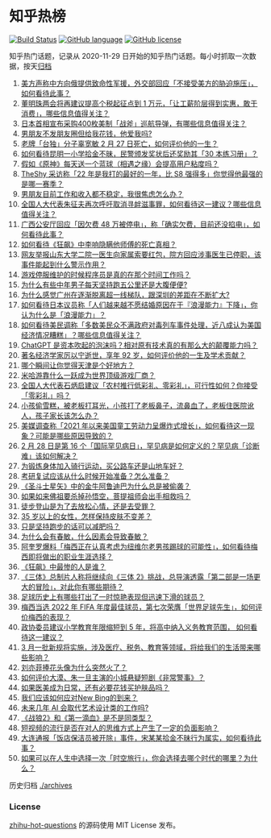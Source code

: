 # 知乎热榜
[![Build Status](https://github.com/ToWeLong/zhihu-hot-questions/workflows/CI/badge.svg)](https://github.com/ToWeLong/zhihu-hot-questions/actions)
[![GitHub language](https://img.shields.io/badge/language-golang-orange.svg)](https://golang.org/)
[![GitHub license](https://img.shields.io/github/license/ToWeLong/zhihu-hot-questions)](https://github.com/ToWeLong/zhihu-hot-questions/blob/main/LICENSE)

知乎热门话题，记录从 2020-11-29 日开始的知乎热门话题。每小时抓取一次数据，按天[归档](./archives)

<!-- BEGIN -->

1. [美方声称中方向俄提供致命性军援，外交部回应「不接受美方的胁迫施压」，如何看待此事？](https://www.zhihu.com/question/586509470)
1. [董明珠两会将再建议提高个税起征点到 1 万元，「让工薪阶层得到实惠，敢于消费」，哪些信息值得关注？](https://www.zhihu.com/question/586488911)
1. [日本首相宣布采购400枚美制「战斧」巡航导弹，有哪些信息值得关注？](https://www.zhihu.com/question/586508690)
1. [男朋友不发朋友圈但给我花钱，他爱我吗?](https://www.zhihu.com/question/585235996)
1. [老牌「台独」分子辜宽敏   2 月 27 日死亡，如何评价他的一生？](https://www.zhihu.com/question/586482443)
1. [如何看待昆明一小学拾金不昧，民警颁发奖状后还奖励其「30 本练习册」？](https://www.zhihu.com/question/586515024)
1. [假如《原神》每天送一个蓝球（相遇之缘）会提高用户粘度吗？](https://www.zhihu.com/question/586295597)
1. [TheShy 采访称「22 年是我打的最好的一年，比 S8 强得多」你觉得他最强的是哪一赛季？](https://www.zhihu.com/question/586474959)
1. [男朋友目前工作和收入都不稳定，我很焦虑怎么办？](https://www.zhihu.com/question/585263032)
1. [全国人大代表朱征夫再次呼吁取消寻衅滋事罪，如何看待这一建议？哪些信息值得关注？](https://www.zhihu.com/question/586660540)
1. [广西公安厅回应「因欠费 48 万被停电」，称「确实欠费，目前还没掐电」，如何看待此事？](https://www.zhihu.com/question/586474999)
1. [如何看待《狂飙》中李响隐瞒他师傅的死亡真相？](https://www.zhihu.com/question/581034654)
1. [网友举报山东大学二院一医生向家属索要红包，院方回应涉事医生已停职，该事件能起到什么警示作用？](https://www.zhihu.com/question/586569702)
1. [游戏停服维护的时候程序员是真的在那个时间工作吗？](https://www.zhihu.com/question/585905382)
1. [为什么有些中年男子每天坚持跑五公里还是大腹便便?](https://www.zhihu.com/question/457131875)
1. [为什么感觉广州在逐渐脱离超一线梯队，跟深圳的差距在不断扩大?](https://www.zhihu.com/question/395991147)
1. [如何看待日本议员称「人们越来越不愿结婚原因在于『浪漫能力』下降」，你认为什么是「浪漫能力」？](https://www.zhihu.com/question/586470335)
1. [如何看待美民调称「多数美民众不满政府对毒列车事件处理，近八成认为美国经济情况糟糕」？哪些信息值得关注？](https://www.zhihu.com/question/586461231)
1. [ChatGPT 是资本吹起的泡沫吗？相对原有技术真的有那么大的颠覆能力吗？](https://www.zhihu.com/question/582688695)
1. [著名经济学家厉以宁逝世，享年 92 岁，如何评价他的一生及学术贡献？](https://www.zhihu.com/question/586599552)
1. [哪个瞬间让你觉得天津是个好地方？](https://www.zhihu.com/question/359780559)
1. [米哈游靠什么一跃成为世界顶级游戏厂商？](https://www.zhihu.com/question/585736230)
1. [全国人大代表石炳启建议「农村推行低彩礼、零彩礼」，可行性如何？你接受「零彩礼」吗？](https://www.zhihu.com/question/586486458)
1. [小孩偷雪糕，被老板打耳光，小孩打了老板鼻子，流鼻血了，老板住医院讹人，孩子家长该怎么办？](https://www.zhihu.com/question/584927763)
1. [美媒调查称「2021 年以来美国童工劳动力呈爆炸式增长」，如何看待这一现象？可能是哪些原因导致的？](https://www.zhihu.com/question/586459215)
1. [2 月 28 日是第 16 个「国际罕见病日」，罕见病是如何定义的？罕见病「诊断难」该如何解决？](https://www.zhihu.com/question/586612715)
1. [为锻炼身体加入骑行运动，买公路车还是山地车好？](https://www.zhihu.com/question/585754749)
1. [考研复试应该从什么时候开始准备？怎么准备？](https://www.zhihu.com/question/306774232)
1. [《圣斗士星矢》中的金牛阿鲁迪巴为什么总是被偷袭？](https://www.zhihu.com/question/585483480)
1. [如果如来佛祖要杀掉孙悟空，菩提祖师会出手相救吗？](https://www.zhihu.com/question/565346425)
1. [徒步登山是为了去放松心情，还是去受罪？](https://www.zhihu.com/question/584865915)
1. [35 岁以上的女性，怎样保持皮肤不变差？](https://www.zhihu.com/question/585326967)
1. [只是坚持跑步的话可以减肥吗？](https://www.zhihu.com/question/585939195)
1. [为什么会有春敏，什么因素会导致春敏？](https://www.zhihu.com/question/584152728)
1. [阿奎罗爆料「梅西正在认真考虑为纽维尔老男孩踢球的可能性」，如何看待梅西即将做出的职业生涯选择？](https://www.zhihu.com/question/586391708)
1. [《狂飙》中最惨的人是谁？](https://www.zhihu.com/question/586380821)
1. [《三体》总制片人称将继续向《三体 2》挑战，总导演透露「第二部是一场更大的冒险」，对此你有哪些期待？](https://www.zhihu.com/question/585784464)
1. [足球历史上有哪些打出了一时惊艳表现但迅速下滑的球员？](https://www.zhihu.com/question/448872996)
1. [梅西当选 2022 年 FIFA 年度最佳球员，第七次荣膺「世界足球先生」，如何评价梅西的表现？](https://www.zhihu.com/question/586631200)
1. [政协委员建议小学教育年限缩短到 5 年，将高中纳入义务教育范围， 如何看待这一建议？](https://www.zhihu.com/question/586531948)
1. [3 月一批新规将实施，涉及医疗、税务、教育等领域，将给我们的生活带来哪些影响？](https://www.zhihu.com/question/586489957)
1. [刘亦菲捧花头像为什么突然火了？](https://www.zhihu.com/question/585431394)
1. [如何评价大漠、朱一旦主演的小城悬疑短剧《非常警事》？](https://www.zhihu.com/question/586338954)
1. [如果医美成为日常，还有必要花钱买护肤品吗？](https://www.zhihu.com/question/583530934)
1. [我们应该如何应对New Bing的到来？](https://www.zhihu.com/question/584065414)
1. [未来几年 AI 会取代艺术设计类的工作吗?](https://www.zhihu.com/question/583691915)
1. [《战狼2》和《第一滴血》是不是同类型？](https://www.zhihu.com/question/63441664)
1. [短视频的流行是否在对人的思维方式上产生了一定的负面影响？](https://www.zhihu.com/question/577722862)
1. [大连通报「饭店保洁员被开除」事件，宋某某拾金不昧行为属实，如何看待此事？](https://www.zhihu.com/question/586508788)
1. [如果可以在人生中选择一次「时空旅行」，你会选择去哪个时代的哪里？为什么？](https://www.zhihu.com/question/585534955)

<!-- END -->

历史归档 [./archives](./archives)


### License
[zhihu-hot-questions](https://github.com/towelong/zhihu-hot-questions) 的源码使用 MIT License 发布。